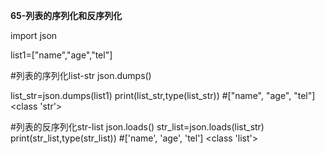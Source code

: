 **65-列表的序列化和反序列化**

import json

list1=["name","age","tel"]

#列表的序列化list-str json.dumps()

list_str=json.dumps(list1)
print(list_str,type(list_str))  #["name", "age", "tel"] <class 'str'>

#列表的反序列化str-list json.loads()
str_list=json.loads(list_str)
print(str_list,type(str_list)) #['name', 'age', 'tel'] <class 'list'>
